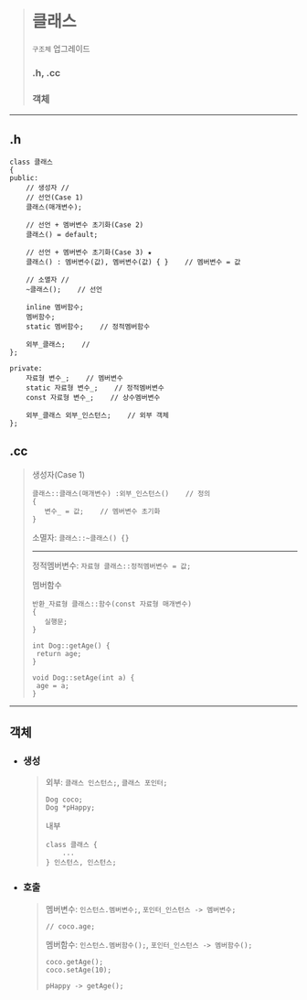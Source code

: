 ># 클래스
>`구조체` 업그레이드
>
>### .h, .cc
>### 객체
---

## .h
```angular2html
class 클래스
{         
public:
    // 생성자 //
    // 선언(Case 1)
    클래스(매개변수);
    
    // 선언 + 멤버변수 초기화(Case 2)
    클래스() = default;
    
    // 선언 + 멤버변수 초기화(Case 3) ★
    클래스() : 멤버변수(값), 멤버변수(값) { }    // 멤버변수 = 값 
    
    // 소멸자 //
    ~클래스();    // 선언

    inline 멤버함수;
    멤버함수;
    static 멤버함수;    // 정적멤버함수
    
    외부_클래스;    //
};

private:
    자료형 변수_;    // 멤버변수
    static 자료형 변수_;    // 정적멤버변수
    const 자료형 변수_;    // 상수멤버변수
    
    외부_클래스 외부_인스턴스;    // 외부 객체
};
```

## .cc
  >생성자(Case 1)
  >```
  >클래스::클래스(매개변수) :외부_인스턴스()    // 정의
  >{
  >    변수_ = 값;    // 멤버변수 초기화
  >}
  >``` 
  > 
  >소멸자: `클래스::~클래스() {}`
  > 
  >---
  > 
  >정적멤버변수: `자료형 클래스::정적멤버변수 = 값;`
  > 
  >멤버함수
  >```angular2html
  >반환_자료형 클래스::함수(const 자료형 매개변수)  
  >{
  >    실행문;
  >}
  >```
  >```
  >int Dog::getAge() {
  >  return age;
  >}
  >
  >void Dog::setAge(int a) {
  >  age = a;
  >}
  >```

---

## 객체

+ ### 생성
  >외부: `클래스 인스턴스;`, `클래스 포인터;`
  >```angular2html
  >Dog coco;
  >Dog *pHappy;
  >```
  >
  >내부
  >```
  >class 클래스 {
  >     ...
  >} 인스턴스, 인스턴스;
  >```

+ ### 호출
  >멤버변수: `인스턴스.멤버변수;`, `포인터_인스턴스 -> 멤버변수;`
  >```
  >// coco.age;
  >```
  > 
  >멤버함수: `인스턴스.멤버함수();`, `포인터_인스턴스 -> 멤버함수();`
  >```
  >coco.getAge();
  >coco.setAge(10);
  >
  >pHappy -> getAge();
  >```



